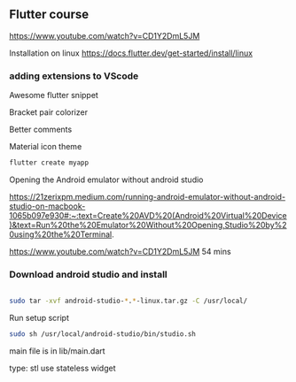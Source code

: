 ## Flutter course 
https://www.youtube.com/watch?v=CD1Y2DmL5JM 

Installation on linux
https://docs.flutter.dev/get-started/install/linux 

### adding extensions to VScode

Awesome flutter snippet 

Bracket pair colorizer

Better comments

Material icon theme 

```bash
flutter create myapp
```

Opening the Android emulator without android studio 

https://21zerixpm.medium.com/running-android-emulator-without-android-studio-on-macbook-1065b097e930#:~:text=Create%20AVD%20(Android%20Virtual%20Device)&text=Run%20the%20Emulator%20Without%20Opening,Studio%20by%20using%20the%20Terminal. 

https://www.youtube.com/watch?v=CD1Y2DmL5JM
54 mins 

### Download android studio and install 

```bash
	
sudo tar -xvf android-studio-*.*-linux.tar.gz -C /usr/local/
```

Run setup script
```bash
sudo sh /usr/local/android-studio/bin/studio.sh
```


main file is in lib/main.dart 


type: stl 
use stateless widget